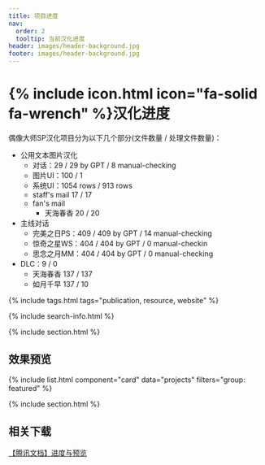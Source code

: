 ```yaml
---
title: 项目进度
nav:
  order: 2
  tooltip: 当前汉化进度
header: images/header-background.jpg
footer: images/header-background.jpg
---
```


# {% include icon.html icon="fa-solid fa-wrench" %}汉化进度

偶像大师SP汉化项目分为以下几个部分(文件数量 / 处理文件数量)：

- 公用文本图片汉化
  - 对话：29 / 29 by GPT / 8 manual-checking
  - 图片UI：100 / 1
  - 系统UI：1054 rows / 913 rows
  - staff's mail 17 / 17
  - fan's mail
    - 天海春香 20 / 20
- 主线对话
  - 完美之日PS：409 / 409 by GPT / 14  manual-checking 
  - 惊奇之星WS：404 / 404 by GPT / 0  manual-checkin
  - 思念之月MM：404 / 404 by GPT / 0  manual-checking 
- DLC：9 / 0
  - 天海春香 137 / 137
  - 如月千早 137 / 10

{% include tags.html tags="publication, resource, website" %}

{% include search-info.html %}

{% include section.html %}

## 效果预览

{% include list.html component="card" data="projects" filters="group: featured" %}

{% include section.html %}

## 相关下载

[【腾讯文档】进度与预览](https://docs.qq.com/doc/DTXZDbktLY0t0YnNZ)